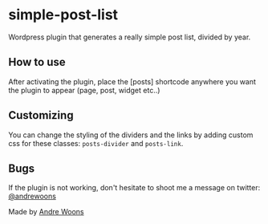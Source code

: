# simple-post-list

Wordpress plugin that generates a really simple post list, divided by year.

## How to use

After activating the plugin, place the [posts] shortcode anywhere you want the plugin to appear (page, post, widget etc..)

## Customizing

You can change the styling of the dividers and the links by adding custom css for these classes: `posts-divider` and `posts-link`.

## Bugs

If the plugin is not working, don't hesitate to shoot me a message on twitter: [@andrewoons](https://twitter.com/@andrewoons)

Made by [Andre Woons](https://twitter.com/@andrewoons)